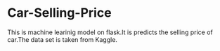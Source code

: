 # Car-Selling-Price
This is machine learinig model on flask.It is predicts the selling price of car.The data set is taken from Kaggle.
